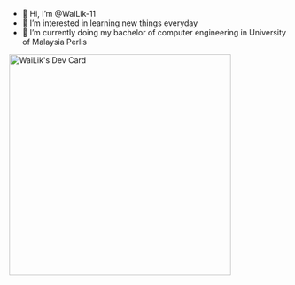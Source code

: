 - 👋 Hi, I’m @WaiLik-11
- 👀 I’m interested in learning new things everyday
- 🌱 I’m currently doing my bachelor of computer engineering in University of Malaysia Perlis

 <a href="https://app.daily.dev/WaiLik"><img src="https://api.daily.dev/devcards/658e091653d8429c9a7a3364bab44aeb.png?r=30j" width="400" alt="WaiLik's Dev Card"/></a>

<!---
WaiLik-11/WaiLik-11 is a ✨ special ✨ repository because its `README.md` (this file) appears on your GitHub profile.
You can click the Preview link to take a look at your changes.
--->
